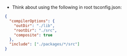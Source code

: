 - Think about using the following in root tsconfig.json:

```json
{
  "compilerOptions": {
    "outDir": "./lib",
    "rootDir": "./src",
    "composite": true
  },
  "include": ["./packages/*/src"]
}
```
